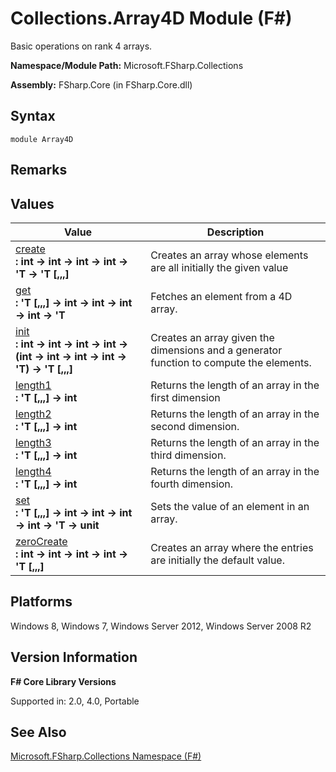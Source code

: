 # Collections.Array4D Module (F#)

Basic operations on rank 4 arrays.

**Namespace/Module Path:** Microsoft.FSharp.Collections

**Assembly:** FSharp.Core (in FSharp.Core.dll)


## Syntax

```
module Array4D
```

## Remarks

## Values


|Value|Description|
|-----|-----------|
|[create](http://msdn.microsoft.com/en-us/library/c146b4b0-2e63-4d00-8451-5d72833ccfdc)<br />**: int -&gt; int -&gt; int -&gt; int -&gt; 'T -&gt; 'T [,,,]**|Creates an array whose elements are all initially the given value|
|[get](http://msdn.microsoft.com/en-us/library/d268205c-d77b-4816-8360-57be8e770005)<br />**: 'T [,,,] -&gt; int -&gt; int -&gt; int -&gt; int -&gt; 'T**|Fetches an element from a 4D array.|
|[init](http://msdn.microsoft.com/en-us/library/41e8bf42-5a11-4884-8890-a1b194f5f80e)<br />**: int -&gt; int -&gt; int -&gt; int -&gt; (int -&gt; int -&gt; int -&gt; int -&gt; 'T) -&gt; 'T [,,,]**|Creates an array given the dimensions and a generator function to compute the elements.|
|[length1](http://msdn.microsoft.com/en-us/library/a864b7e6-7da5-45bf-9b54-ef0f772488f1)<br />**: 'T [,,,] -&gt; int**|Returns the length of an array in the first dimension|
|[length2](http://msdn.microsoft.com/en-us/library/2da2dd52-1348-4c70-b64c-299a3d43cda1)<br />**: 'T [,,,] -&gt; int**|Returns the length of an array in the second dimension.|
|[length3](http://msdn.microsoft.com/en-us/library/199a6b83-85df-4ed6-9ef9-faa0b4e2ae6d)<br />**: 'T [,,,] -&gt; int**|Returns the length of an array in the third dimension.|
|[length4](http://msdn.microsoft.com/en-us/library/f8e138c3-0a87-4b63-86ab-9d286c6b6cff)<br />**: 'T [,,,] -&gt; int**|Returns the length of an array in the fourth dimension.|
|[set](http://msdn.microsoft.com/en-us/library/2b72ed80-310c-4b75-9fa4-6cbb13aa7ff4)<br />**: 'T [,,,] -&gt; int -&gt; int -&gt; int -&gt; int -&gt; 'T -&gt; unit**|Sets the value of an element in an array.|
|[zeroCreate](http://msdn.microsoft.com/en-us/library/1391be77-5364-4397-a710-c1298e6397bc)<br />**: int -&gt; int -&gt; int -&gt; int -&gt; 'T [,,,]**|Creates an array where the entries are initially the default value.|

## Platforms
Windows 8, Windows 7, Windows Server 2012, Windows Server 2008 R2


## Version Information
**F# Core Library Versions**

Supported in: 2.0, 4.0, Portable


## See Also
[Microsoft.FSharp.Collections Namespace &#40;F&#35;&#41;](Microsoft.FSharp.Collections+Namespace+%28FSharp%29.md)

